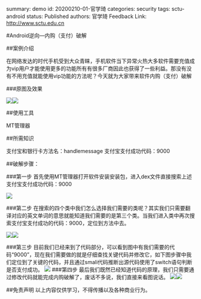 summary: demo
id: 20200210-01-官学琦
categories: security
tags: sctu-android
status: Published 
authors: 官学琦
Feedback Link: http://www.sctu.edu.cn

#Android逆向—内购（支付）破解

##案例介绍

在网络发达的时代手机受到大众青睐，手机软件当下异常火热大多软件需要充值成为vip用户才能使用更多的功能所有有很多厂商因此也获得了一些利益。那没有没有不用充值就能使用vip功能的方法呢？今天就为大家带来软件内购（支付）破解

###原图及效果

![](assets/20191208-01-官学琦-07.jpg)![](assets/20191208-01-官学琦-08.jpg)

##使用工具

MT管理器

##所需知识

支付宝和银行卡方法名：handlemessage
支付宝支付成功代码：9000

##破解步骤：

###第一步
首先使用MT管理器打开软件安装安装包，进入dex文件直接搜索上述支付宝支付成功代码：9000

![](assets/20191208-01-官学琦-01.jpg)

###第二步
在搜索的四个类中我们怎么选择我们需要的类呢？其实我们只需要翻译对应的英文单词的意思就能知道我们需要的是第三个类。当我们进入类中再次搜索支付宝支付成功的代码：9000，定位到方法中去。

![](assets/20191208-01-官学琦-02.jpg)![](assets/20191208-01-官学琦-03.jpg)

###第三步
目前我们已经来到了代码部分，可以看到图中有我们需要的代码“9000”，现在我们需要做的就是仔细查找关键代码并修改它，如下图步骤中我们定位到了关键的代码，并且通过smali代码推断出源代码使用了switch语句判断是否支付成功。
![](assets/20191208-01-官学琦-04.jpg)
###第四步
最后我们既然已经知道代码的原理，我们只需要通过修改代码就能完成内购破解了，废话不多说，我们直接来看图说话。
![](assets/20191208-01-官学琦-05.jpg)![](assets/20191208-01-官学琦-06.jpg)

##免责声明
以上内容仅供学习，不得传播以及各种商业行为。

